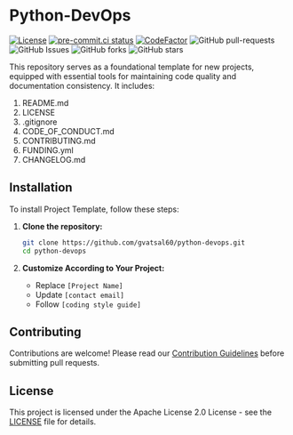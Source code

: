 # Python-DevOps

[![License](https://img.shields.io/badge/License-Apache_2.0-blue.svg)](https://img.shields.io/github/license/gvatsal60/python-devops)
[![pre-commit.ci status](https://results.pre-commit.ci/badge/github/gvatsal60/python-devops/master.svg)](https://results.pre-commit.ci/latest/github/gvatsal60/python-devops/HEAD)
[![CodeFactor](https://www.codefactor.io/repository/github/gvatsal60/python-devops/badge)](https://www.codefactor.io/repository/github/gvatsal60/python-devops)
![GitHub pull-requests](https://img.shields.io/github/issues-pr/gvatsal60/python-devops)
![GitHub Issues](https://img.shields.io/github/issues/gvatsal60/python-devops)
![GitHub forks](https://img.shields.io/github/forks/gvatsal60/python-devops)
![GitHub stars](https://img.shields.io/github/stars/gvatsal60/python-devops)

This repository serves as a foundational template for new projects,
equipped with essential tools for maintaining code quality and documentation consistency.
It includes:

1. README.md
2. LICENSE
3. .gitignore
4. CODE_OF_CONDUCT.md
5. CONTRIBUTING.md
6. FUNDING.yml
7. CHANGELOG.md

## Installation

To install Project Template, follow these steps:

1. **Clone the repository:**

   ```bash
   git clone https://github.com/gvatsal60/python-devops.git
   cd python-devops
   ```

2. **Customize According to Your Project:**
   * Replace `[Project Name]`
   * Update `[contact email]`
   * Follow `[coding style guide]`

## Contributing

Contributions are welcome! Please read our
[Contribution Guidelines](https://github.com/gvatsal60/python-devops/blob/HEAD/CONTRIBUTING.md)
before submitting pull requests.

## License

This project is licensed under the Apache License 2.0 License -
see the [LICENSE](https://github.com/gvatsal60/python-devops/blob/HEAD/LICENSE)
file for details.
